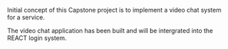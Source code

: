 Initial concept of this Capstone project is to implement a video chat system for a service.

The video chat application has been built and will be intergrated into the REACT login system.
